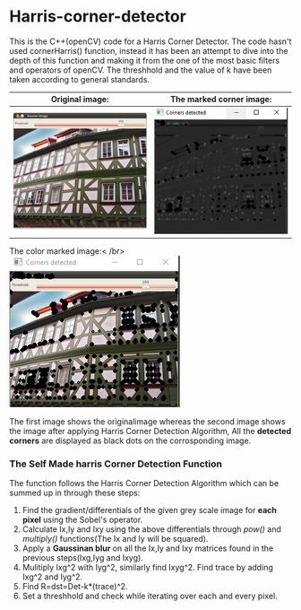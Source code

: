 # Harris-corner-detector
This is the C++(openCV) code for a Harris Corner Detector. The code hasn't used cornerHarris() function, instead it has been an attempt to dive into the depth of this function and making it from the one of the most basic filters and operators of openCV. The threshhold and the value of k have been taken according to general standards.


Original image:           |  The marked corner image: 
:-------------------------:|:-------------------------:
![](house.jpg)             |  ![](corner_gray.PNG)    

The color marked image:< /br>
![](color_corner.PNG)


The first image shows the originalimage whereas the second image shows the image after applying Harris Corner Detection Algorithm, All the **detected corners** are displayed as black dots on the corrosponding image. 

### The Self Made harris Corner Detection Function

The function follows the Harris Corner Detection Algorithm which can be summed up in through these steps:

1. Find the gradient/differentials of the given grey scale image for **each pixel** using the Sobel's operator.
2. Calculate Ix,Iy and Ixy using the above differentials through *pow()* and *multiply()* functions(The Ix and Iy will be squared).
3. Apply a **Gaussinan blur** on all the Ix,Iy and Ixy matrices found in the previous steps(Ixg,Iyg and Ixyg).
4. Mulitiply Ixg^2 with Iyg^2, similarly find Ixyg^2. Find trace by adding Ixg^2 and Iyg^2.
5. Find R=dst=Det-k*(trace)^2.
6. Set a threshhold and check while iterating over each and every pixel.

